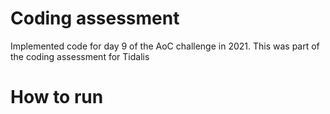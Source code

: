 # Coding assessment
Implemented code for day 9 of the AoC challenge in 2021. This was part of the coding assessment for Tidalis

# How to run


